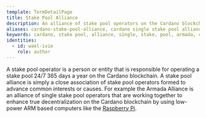 ```yaml
---
template: TermDetailPage
title: Stake Pool Alliance
description: An alliance of stake pool operators on the Cardano blockchain.
aliases: cardano-stake-pool-alliance, cardano single stake pool alliance, stake pool alliance, alliance, armada alliance
keywords: cardano, stake pool, alliance, single, stake, pool, armada, cardano-stake-pool-alliance
identities:
  - id: wael-ivie
    role: author
---
```


A stake pool operator is a person or entity that is responsible for operating a stake pool 24/7 365 days a year on the Cardano blockchain. A stake pool alliance is simply a close association of stake pool operators formed to advance common interests or causes. For example the Armada Alliance is an alliance of single stake pool operators that are working together to enhance true decentralization on the Cardano blockchain by using low-power ARM based computers like the [Raspberry Pi](/en/identities/raspberrypi.md).
